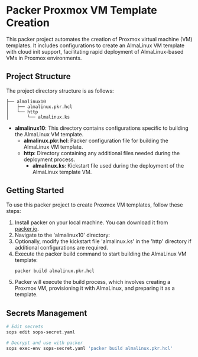 # Packer Proxmox VM Template Creation

This packer project automates the creation of Proxmox virtual machine (VM) templates. It includes configurations to create an AlmaLinux VM template with cloud init support, facilitating rapid deployment of AlmaLinux-based VMs in Proxmox environments.

## Project Structure

The project directory structure is as follows:

```
├── almalinux10
│   ├── almalinux.pkr.hcl
│   └── http
│       └── almalinux.ks
```

- **almalinux10**: This directory contains configurations specific to building the AlmaLinux VM template.
  - **almalinux.pkr.hcl**: Packer configuration file for building the AlmaLinux VM template.
  - **http**: Directory containing any additional files needed during the deployment process.
    - **almalinux.ks**: Kickstart file used during the deployment of the AlmaLinux template VM.

## Getting Started

To use this packer project to create Proxmox VM templates, follow these steps:

1. Install packer on your local machine. You can download it from [packer.io](https://www.packer.io/downloads).
1. Navigate to the 'almalinux10' directory:
1. Optionally, modify the kickstart file 'almalinux.ks' in the 'http' directory if additional configurations are required.
1. Execute the packer build command to start building the AlmaLinux VM template:
   ```bash
   packer build almalinux.pkr.hcl
   ```
1. Packer will execute the build process, which involves creating a Proxmox VM, provisioning it with AlmaLinux, and preparing it as a template.

## Secrets Management

```bash
# Edit secrets
sops edit sops-secret.yaml

# Decrypt and use with packer
sops exec-env sops-secret.yaml 'packer build almalinux.pkr.hcl'
```
